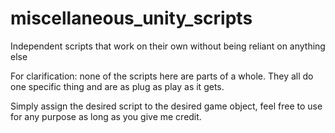 # miscellaneous_unity_scripts
Independent scripts that work on their own without being reliant on anything else

For clarification: none of the scripts here are parts of a whole. They all do one specific thing and are as plug as play as it gets.

Simply assign the desired script to the desired game object, feel free to use for any purpose as long as you give me credit.

